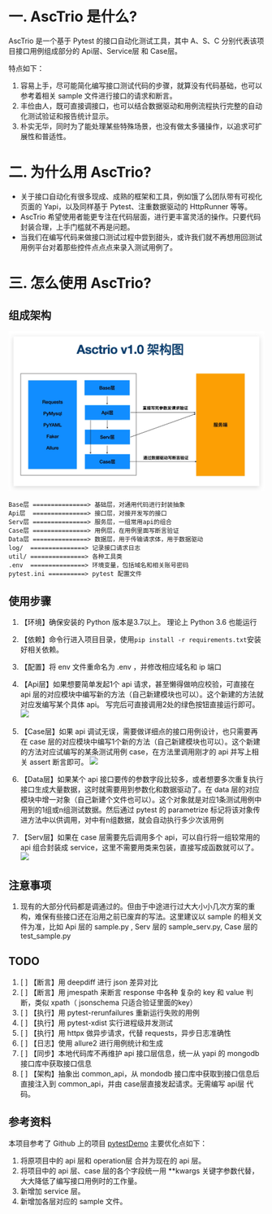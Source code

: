 # 一. AscTrio 是什么?

AscTrio 是一个基于 Pytest 的接口自动化测试工具，其中 A、S、C 分别代表该项目接口用例组成部分的 Api层、Service层 和 Case层。

特点如下：
1. 容易上手，尽可能简化编写接口测试代码的步骤，就算没有代码基础，也可以参考着相关 sample 文件进行接口的请求和断言。
2. 丰俭由人，既可直接调接口，也可以结合数据驱动和用例流程执行完整的自动化测试验证和报告统计显示。
3. 朴实无华，同时为了能处理某些特殊场景，也没有做太多骚操作，以追求可扩展性和普适性。

# 二. 为什么用 AscTrio?

- 关于接口自动化有很多现成、成熟的框架和工具，例如饿了么团队带有可视化页面的 Yapi，以及同样基于 Pytest、注重数据驱动的 HttpRunner 等等。
- AscTrio 希望使用者能更专注在代码层面，进行更丰富灵活的操作。只要代码封装合理，上手门槛就不再是问题。
- 当我们在编写代码来做接口测试过程中尝到甜头，或许我们就不再想用回测试用例平台对着那些控件点点点来录入测试用例了。

# 三. 怎么使用 AscTrio?

## 组成架构

![](https://github.com/lzpsgh/AscTrio/raw/master/IMG/asctrio-%E6%9E%B6%E6%9E%84%E5%9B%BE.png)

    Base层 ===============> 基础层，对通用代码进行封装抽象
    Api层  ===============> 接口层，对接开发写的接口
    Serv层 ===============> 服务层，一组常用api的组合
    Case层 ===============> 用例层，在用例里面写断言验证
    Data层 ===============> 数据层，用于传输请求体，用于数据驱动
    log/  ===============> 记录接口请求日志
    util/ ===============> 各种工具类
    .env  ===============> 环境变量，包括域名和相关账号密码
    pytest.ini ==========> pytest 配置文件

## 使用步骤

1. 【环境】确保安装的 Python 版本是3.7以上。 理论上 Python 3.6 也能运行
2. 【依赖】命令行进入项目目录，使用`pip install -r requirements.txt`安装好相关依赖。
3. 【配置】将 env 文件重命名为 .env ，并修改相应域名和 ip 端口
4. 【Api层】如果想要简单发起1个 api 请求，甚至懒得做响应校验，可直接在 api 层的对应模块中编写新的方法（自己新建模块也可以）。这个新建的方法就对应发编写某个具体 api。 写完后可直接调用2处的绿色按钮直接运行即可。
   ![](https://github.com/lzpsgh/AscTrio/raw/master/IMG/asctrio-api%E5%B1%82.jpg)

5. 【Case层】如果 api 调试无误，需要做详细点的接口用例设计，也只需要再在 case 层的对应模块中编写1个新的方法（自己新建模块也可以）。这个新建的方法对应试编写的某条测试用例 case，在方法里调用刚才的 api 并写上相关
   assert 断言即可。
   ![](https://github.com/lzpsgh/AscTrio/raw/master/IMG/asctrio-case%E5%B1%82.jpg)
6. 【Data层】如果某个 api 接口要传的参数字段比较多，或者想要多次重复执行接口生成大量数据，这时就需要用到参数化和数据驱动了。在 data
   层的对应模块中增一对象（自己新建个文件也可以）。这个对象就是对应1条测试用例中用到的1组或n组测试数据。然后通过 pytest 的 parametrize 标记将该对象传进方法中以供调用，对中有n组数据，就会自动执行多少次该用例
7. 【Serv层】如果在 case 层需要先后调用多个 api，可以自行将一组较常用的 api 组合封装成 service，这里不需要用类来包装，直接写成函数就可以了。
   ![](https://github.com/lzpsgh/AscTrio/raw/master/IMG/asctrio-serv%E5%B1%82.jpg)

## 注意事项

1. 现有的大部分代码都是调通过的。但由于中途进行过大大小小几次方案的重构，难保有些接口还在沿用之前已废弃的写法。这里建议以 sample 的相关文件为准，比如 Api 层的 sample.py , Serv 层的
   sample_serv.py, Case 层的 test_sample.py

## TODO

1. [ ] 【断言】用 deepdiff 进行 json 差异对比
2. [ ] 【断言】用 jmespath 来断言 response 中各种 复杂的 key 和 value 判断，类似 xpath（ jsonschema 只适合验证里面的key）
3. [ ] 【执行】用 pytest-rerunfailures 重新运行失败的用例
4. [ ] 【执行】用 pytest-xdist 实行进程级并发测试
5. [ ] 【执行】用 httpx 做异步请求，代替 requests，异步日志准确性
6. [ ] 【日志】使用 allure2 进行用例统计和生成
7. [ ] 【同步】本地代码库不再维护 api 接口层信息，统一从 yapi 的 mongodb 接口库中获取接口信息
8. [ ] 【架构】抽象出 common_api，从 mondodb 接口库中获取到接口信息后直接注入到 common_api，并由 case层直接发起请求。无需编写 api层 代码。

## 参考资料

本项目参考了 Github 上的项目 [pytestDemo](https://github.com/wintests/pytestDemo)
主要优化点如下：

1. 将原项目中的 api 层和 operation层 合并为现在的 api 层。
2. 将项目中的 api 层、case 层的各个字段统一用 **kwargs 关键字参数代替，大大降低了编写接口用例时的工作量。
3. 新增加 service 层。
4. 新增加各层对应的 sample 文件。
